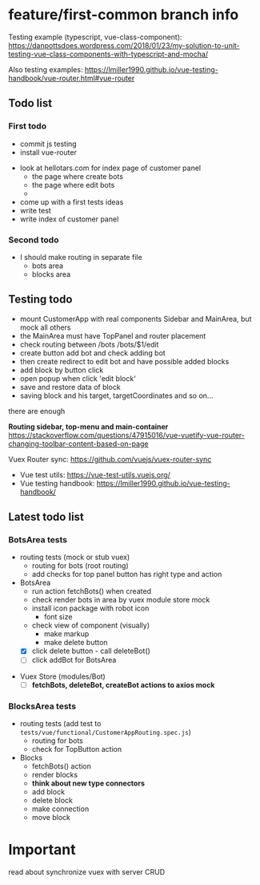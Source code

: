 # feature/first-common branch info

Testing example (typescript, vue-class-component): <https://danpottsdoes.wordpress.com/2018/01/23/my-solution-to-unit-testing-vue-class-components-with-typescript-and-mocha/>  

Also testing examples: <https://lmiller1990.github.io/vue-testing-handbook/vue-router.html#vue-router>  

## Todo list

### First todo
+ commit js testing
+ install vue-router
- look at hellotars.com for index page of customer panel
  - the page where create bots
  - the page where edit bots
  - 
- come up with a first tests ideas
- write test
- write index of customer panel

### Second todo
- I should make routing in separate file
  - bots area
  - blocks area

## Testing todo
- mount CustomerApp with real components Sidebar and MainArea, but mock all others
- the MainArea must have TopPanel and router placement
- check routing between /bots /bots/$1/edit
- create button add bot and check adding bot
- then create redirect to edit bot and have possible added blocks
- add block by button click
- open popup when click 'edit block'
- save and restore data of block
- saving block and his target, targetCoordinates and so on...

there are enough

**Routing sidebar, top-menu and main-container**  
<https://stackoverflow.com/questions/47915016/vue-vuetify-vue-router-changing-toolbar-content-based-on-page>  
 
Vuex Router sync: <https://github.com/vuejs/vuex-router-sync>

+ Vue test utils: <https://vue-test-utils.vuejs.org/>
+ Vue testing handbook: <https://lmiller1990.github.io/vue-testing-handbook/>

## Latest todo list

### BotsArea tests

+ routing tests (mock or stub vuex)
  + routing for bots (root routing)
  + add checks for top panel button has right type and action
+ BotsArea
  + run action fetchBots() when created
  + check render bots in area by vuex module store mock
  + install icon package with robot icon
    + font size
  + check view of component (visually)
    + make markup
    + make delete button
  + [x] click delete button - call deleteBot() 
  - [ ] click addBot for BotsArea
- Vuex Store (modules/Bot)
  - [ ] **fetchBots, deleteBot, createBot actions to axios mock**

### BlocksArea tests

- routing tests (add test to `tests/vue/functional/CustomerAppRouting.spec.js`)
  - routing for bots
  - check for TopButton action
- Blocks
  - fetchBots() action
  - render blocks
  - **think about new type connectors**
  - add block
  - delete block
  - make connection
  - move block

# Important
read about synchronize vuex with server CRUD 
